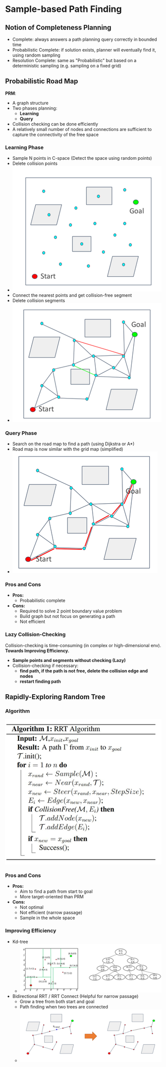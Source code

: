 # Sample-based Path Finding
## Notion of Completeness Planning
+ Complete: always answers a path planning query correctly in bounded time
+ Probabilistic Complete: if solution exists, planner will eventually find it, using random sampling
+ Resolution Complete: same as "Probabilistic" but based on a deterministic sampling (e.g. sampling on a fixed grid)

## Probabilistic Road Map
**PRM**:
+ A graph structure
+ Two phases planning:
	+ **Learning** 
	+ **Query**
+ Collision checking can be done efficiently
+ A relatively small number of nodes and connections are sufficient to capture the connectivity of the free space
### Learning Phase
+ Sample N points in C-space (Detect the space using random points)
+ Delete collision points
+ ![300](../Resource/sample_based_path_finding_img_2.png)
+ Connect the nearest points and get collision-free segment 
+ Delete collision segments
+ ![300](../Resource/sample_based_path_finding_img_3.png)
### Query Phase
+ Search on the road map to find a path (using Dijkstra or A*)
+ Road map is now similar with the grid map (simplified)
+ ![300](../Resource/sample_based_path_finding_img_4.png)

### Pros and Cons
+ **Pros:**
	+ Probabilistic complete
+ **Cons:**
	+ Required to solve 2 point boundary value problem
	+ Build graph but not focus on generating a path
	+ Not efficient

### Lazy Collision-Checking
Collision-checking is time-consuming (in complex or high-dimensional env).  
**Towards Improving Efficiency.**
+ **Sample points and segments without checking (Lazy)**
+ Collision-checking if necessary: 
	+ **find path, if the path is not free, delete the collision edge and nodes**
	+ **restart finding path**

## Rapidly-Exploring Random Tree

### Algorithm
![](../Resource/sample_based_path_finding_img_5.png)

### Pros and Cons
+ **Pros:**
	+ Aim to find a path from start to goal
	+ More target-oriented than PRM
+ **Cons:**
	+ Not optimal
	+ Not efficient (narrow passage)
	+ Sample in the whole space

### Improving Efficiency
+ Kd-tree
	+ ![](../Resource/sample_based_path_finding_img_6.png)
+  Bidirectional RRT / RRT Connect (Helpful for narrow passage)
	+ Grow a tree from both start and goal
	+ Path finding when two trees are connected
	+ ![](../Resource/sample_based_path_finding_img_7.png)